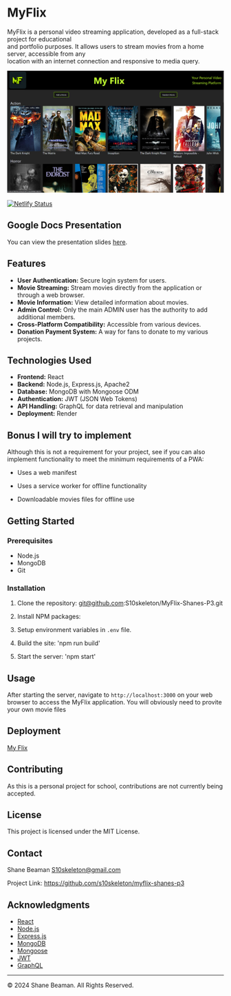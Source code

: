 # MyFlix

MyFlix is a personal video streaming application, developed as a full-stack project for educational <br> 
and portfolio purposes. It allows users to stream movies from a home server, accessible from any <br> 
location with an internet connection and responsive to media query.


![MyFlix](./client/src/assets/myflixscreenshot.png)

[![Netlify Status](https://api.netlify.com/api/v1/badges/c53ac6d8-9608-408d-be22-36d99803618e/deploy-status)](https://app.netlify.com/sites/enchanting-crumble-281136/deploys)

## Google Docs Presentation
You can view the presentation slides [here](https://docs.google.com/presentation/d/128JSFMu3_wx4gAGJpiR7IASmtEKmcJ-j7Wwim_KI3wg/edit?usp=drive_link).


## Features

- **User Authentication:** Secure login system for users.
- **Movie Streaming:** Stream movies directly from the application or through a web browser.
- **Movie Information:** View detailed information about movies.
- **Admin Control:** Only the main ADMIN user has the authority to add additional members.
- **Cross-Platform Compatibility:** Accessible from various devices.
- **Donation Payment System:** A way for fans to donate to my various projects.

## Technologies Used

- **Frontend:** React
- **Backend:** Node.js, Express.js, Apache2
- **Database:** MongoDB with Mongoose ODM
- **Authentication:** JWT (JSON Web Tokens)
- **API Handling:** GraphQL for data retrieval and manipulation
- **Deployment:** Render

## Bonus I will try to implement
Although this is not a requirement for your project, see if you can also implement functionality to meet the minimum requirements of a PWA:

- Uses a web manifest

- Uses a service worker for offline functionality

- Downloadable movies files for offline use

## Getting Started

### Prerequisites

- Node.js
- MongoDB
- Git

### Installation

1. Clone the repository: git@github.com:S10skeleton/MyFlix-Shanes-P3.git

2. Install NPM packages:

3. Setup environment variables in `.env` file.

4. Build the site: 'npm run build'

5. Start the server: 'npm start'

## Usage

After starting the server, navigate to `http://localhost:3000` on your web browser to access the MyFlix application. You will obviously need to provite your own movie files

## Deployment

[My Flix](https://myflix.mov)


## Contributing

As this is a personal project for school, contributions are not currently being accepted.

## License

This project is licensed under the MIT License.

## Contact

Shane Beaman S10skeleton@gmail.com

Project Link: https://github.com/s10skeleton/myflix-shanes-p3

## Acknowledgments

- [React](https://reactjs.org/)
- [Node.js](https://nodejs.org/)
- [Express.js](https://expressjs.com/)
- [MongoDB](https://www.mongodb.com/)
- [Mongoose](https://mongoosejs.com/)
- [JWT](https://jwt.io/)
- [GraphQL](https://graphql.org/)

---

© 2024 Shane Beaman. All Rights Reserved.
